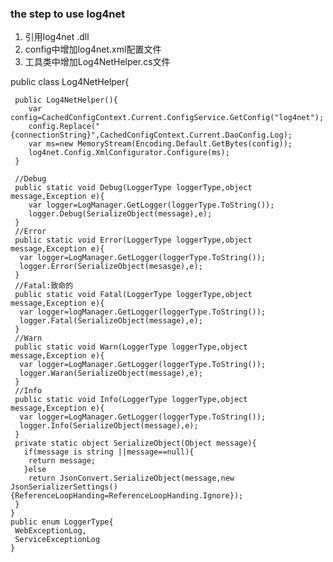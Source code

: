 ### the step to use log4net
1. 引用log4net .dll
2. config中增加log4net.xml配置文件
3. 工具类中增加Log4NetHelper.cs文件
 >  
   public class Log4NetHelper{
   
     public Log4NetHelper(){
        var config=CachedConfigContext.Current.ConfigService.GetConfig("log4net");
        config.Replace("{connectionString}",CachedConfigContext.Current.DaoConfig.Log);
        var ms=new MemoryStream(Encoding.Default.GetBytes(config));
        log4net.Config.XmlConfigurator.Configure(ms);
     }
     
     //Debug
     public static void Debug(LoggerType loggerType,object message,Exception e){
        var logger=LogManager.GetLogger(loggerType.ToString());
        logger.Debug(SerializeObject(message),e);
     }
     //Error
     public static void Error(LoggerType loggerType,object message,Exception e){
      var logger=LogManager.GetLogger(loggerType.ToString());
      logger.Error(SerializeObject(mesasge),e);
     }
     //Fatal:致命的
     public static void Fatal(LoggerType loggerType,object message,Exception e){
      var logger=logManager.GetLogger(loggerType.ToString());
      logger.Fatal(SerializeObject(message),e);
     }
     //Warn
     public static void Warn(LoggerType loggerType,object message,Exception e){
      var logger=LogManager.GetLogger(loggerType.ToString());
      logger.Waran(SerializeObject(message),e);
     }
     //Info
     public static void Info(LoggerType loggerType,object message,Exception e){
      var logger=LogManager.GetLogger(loggerType.ToString());
      logger.Info(SerializeObject(message),e);
     }
     private static object SerializeObject(Object message){
       if(message is string ||message==null){
        return message;
       }else
        return JsonConvert.SerializeObject(message,new JsonSerializerSettings(){ReferenceLoopHanding=ReferenceLoopHanding.Ignore});
     }
    }
    public enum LoggerType{
     WebExceptionLog,
     ServiceExceptionLog
    }
